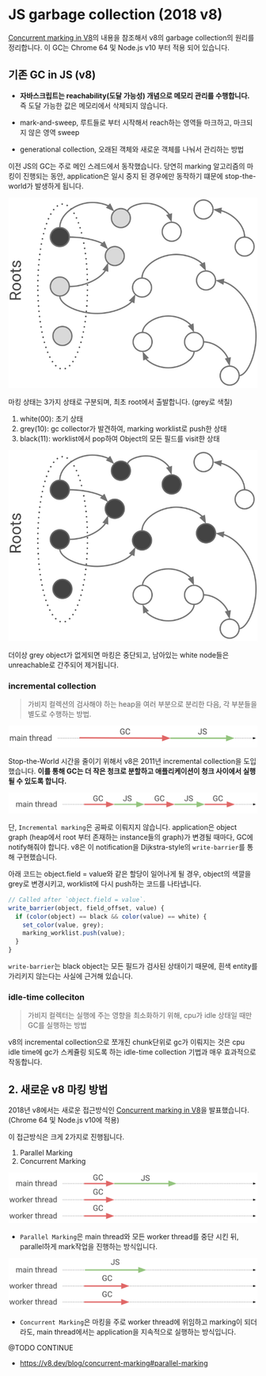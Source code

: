 # JS garbage collection (2018 v8)


[Concurrent marking in V8](https://v8.dev/blog/concurrent-marking)의 내용을 참조해서 v8의 garbage collection의 원리를 정리합니다. 이 GC는 Chrome 64 및 Node.js v10 부터 적용 되어 있습니다.
<!--more-->

## 기존 GC in JS (v8)

- **자바스크립트는 reachability(도달 가능성) 개념으로 메모리 관리를 수행합니다.** 즉 도달 가능한 값은 메모리에서 삭제되지 않습니다.

- mark-and-sweep, 루트들로 부터 시작해서 reach하는 영역들 마크하고, 마크되지 않은 영역 sweep
- generational collection, 오래된 객체와 새로운 객체를 나눠서 관리하는 방법

이전 JS의 GC는 주로 메인 스레드에서 동작했습니다. 당연히 marking 알고리즘의 마킹이 진행되는 동안, application은 일시 중지 된 경우에만 동작하기 떄문에 stop-the-world가 발생하게 됩니다.


![](/images/v8gc/v8_gc0.svg)

마킹 상태는 3가지 상태로 구분되며, 최초 root에서 출발합니다. (grey로 색칠)

1. white(00): 초기 상태 
2. grey(10): gc collector가 발견하여, marking worklist로 push한 상태
3. black(11): worklist에서 pop하여 Object의 모든 필드를 visit한 상태

![](/images/v8gc/v8_gc00.svg)

더이상 grey object가 없게되면 마킹은 중단되고, 남아있는 white node들은 unreachable로 간주되어 제거됩니다.

### incremental collection
> 가비지 컬렉션의 검사해야 하는 heap을 여러 부분으로 분리한 다음, 각 부분들을 별도로 수행하는 방법.

![](/images/v8gc/v8_gc1.svg)


Stop-the-World 시간을 줄이기 위해서 v8은 2011년 incremental collection을 도입했습니다. **이를 통해 GC는 더 작은 청크로 분할하고 애플리케이션이 청크 사이에서 실행될 수 있도록 합니다.**


![](/images/v8gc/v8_gc2.svg)

단, `Incremental marking`은 공짜로 이뤄지지 않습니다. application은 object graph (heap에서 root 부터 존재하는 instance들의 graph)가 변경될 때마다, GC에 notify해줘야 합니다. v8은 이 notification을 Dijkstra-style의 `write-barrier`를 통해 구현했습니다. 


아래 코드는 object.field = value와 같은 할당이 일어나게 될 경우, object의 색깔을 grey로 변경시키고, worklist에 다시 push하는 코드를 나타냅니다.
```js
// Called after `object.field = value`.
write_barrier(object, field_offset, value) {
  if (color(object) == black && color(value) == white) {
    set_color(value, grey);
    marking_worklist.push(value);
  }
}
```

`write-barrier`는 black object는 모든 필드가 검사된 상태이기 때문에, 흰색 entity를 가리키지 않는다는 사실에 근거해 있습니다.


### idle-time colleciton
> 가비지 컬렉터는 실행에 주는 영향을 최소화하기 위해, cpu가 idle 상태일 때만 GC를 실행하는 방법

v8의 incremental collection으로 쪼개진 chunk단위로 gc가 이뤄지는 것은 cpu idle time에 gc가 스케쥴링 되도록 하는 idle-time collection 기법과 매우 효과적으로 작동합니다.

## 2. 새로운 v8 마킹 방법

2018년 v8에서는 새로운 접근방식인 [Concurrent marking in V8](https://v8.dev/blog/concurrent-marking)을 발표했습니다. (Chrome 64 및 Node.js v10에 적용)

이 접근방식은 크게 2가지로 진행됩니다.

1. Parallel Marking
2. Concurrent Marking

![](/images/v8gc/v8_gc3.svg)

- `Parallel Marking`은 main thread와 모든 worker thread를 중단 시킨 뒤, parallel하게 mark작업을 진행하는 방식입니다.

![](/images/v8gc/v8_gc4.svg)

- `Concurrent Marking`은 마킹을 주로 worker thread에 위임하고 marking이 되더라도, main thread에서는 application을 지속적으로 실행하는 방식입니다.



@TODO CONTINUE

- https://v8.dev/blog/concurrent-marking#parallel-marking 
